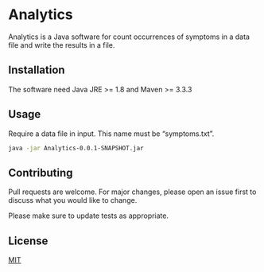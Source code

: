 # Analytics
Analytics is a Java software for count occurrences of symptoms in a data file and write the results in a file.

## Installation
The software need Java JRE >= 1.8 and Maven >= 3.3.3

## Usage
Require a data file in input. This name must be “symptoms.txt”.

```bash
java -jar Analytics-0.0.1-SNAPSHOT.jar 
```

## Contributing
Pull requests are welcome. For major changes, please open an issue first to discuss what you would like to change.

Please make sure to update tests as appropriate.

## License
[MIT](https://choosealicense.com/licenses/mit/)
